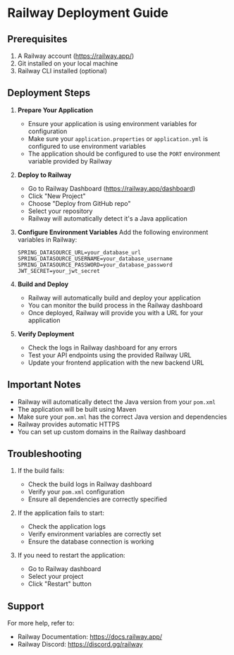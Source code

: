 # Railway Deployment Guide

## Prerequisites
1. A Railway account (https://railway.app/)
2. Git installed on your local machine
3. Railway CLI installed (optional)

## Deployment Steps

1. **Prepare Your Application**
   - Ensure your application is using environment variables for configuration
   - Make sure your `application.properties` or `application.yml` is configured to use environment variables
   - The application should be configured to use the `PORT` environment variable provided by Railway

2. **Deploy to Railway**
   - Go to Railway Dashboard (https://railway.app/dashboard)
   - Click "New Project"
   - Choose "Deploy from GitHub repo"
   - Select your repository
   - Railway will automatically detect it's a Java application

3. **Configure Environment Variables**
   Add the following environment variables in Railway:
   ```
   SPRING_DATASOURCE_URL=your_database_url
   SPRING_DATASOURCE_USERNAME=your_database_username
   SPRING_DATASOURCE_PASSWORD=your_database_password
   JWT_SECRET=your_jwt_secret
   ```

4. **Build and Deploy**
   - Railway will automatically build and deploy your application
   - You can monitor the build process in the Railway dashboard
   - Once deployed, Railway will provide you with a URL for your application

5. **Verify Deployment**
   - Check the logs in Railway dashboard for any errors
   - Test your API endpoints using the provided Railway URL
   - Update your frontend application with the new backend URL

## Important Notes
- Railway will automatically detect the Java version from your `pom.xml`
- The application will be built using Maven
- Make sure your `pom.xml` has the correct Java version and dependencies
- Railway provides automatic HTTPS
- You can set up custom domains in the Railway dashboard

## Troubleshooting
1. If the build fails:
   - Check the build logs in Railway dashboard
   - Verify your `pom.xml` configuration
   - Ensure all dependencies are correctly specified

2. If the application fails to start:
   - Check the application logs
   - Verify environment variables are correctly set
   - Ensure the database connection is working

3. If you need to restart the application:
   - Go to Railway dashboard
   - Select your project
   - Click "Restart" button

## Support
For more help, refer to:
- Railway Documentation: https://docs.railway.app/
- Railway Discord: https://discord.gg/railway 